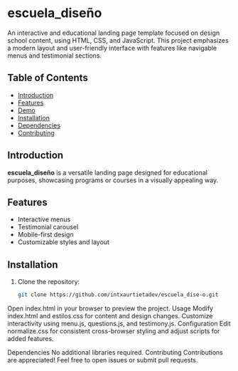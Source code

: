 # escuela_diseño

An interactive and educational landing page template focused on design school content, using HTML, CSS, and JavaScript. This project emphasizes a modern layout and user-friendly interface with features like navigable menus and testimonial sections.

## Table of Contents
- [Introduction](#introduction)
- [Features](#features)
- [Demo](#demo)
- [Installation](#installation)
- [Dependencies](#dependencies)
- [Contributing](#contributing)

## Introduction
**escuela_diseño** is a versatile landing page designed for educational purposes, showcasing programs or courses in a visually appealing way.

## Features
- Interactive menus
- Testimonial carousel
- Mobile-first design
- Customizable styles and layout


## Installation
1. Clone the repository:
   ```bash
   git clone https://github.com/intxaurtietadev/escuela_dise-o.git
Open index.html in your browser to preview the project.
Usage
Modify index.html and estilos.css for content and design changes.
Customize interactivity using menu.js, questions.js, and testimony.js.
Configuration
Edit normalize.css for consistent cross-browser styling and adjust scripts for added features.

Dependencies
No additional libraries required.
Contributing
Contributions are appreciated! Feel free to open issues or submit pull requests.
